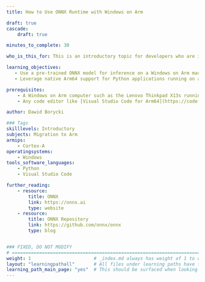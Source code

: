 ```yaml
---
title: How to Use ONNX Runtime with Windows on Arm 

draft: true
cascade:
    draft: true

minutes_to_complete: 30

who_is_this_for: This is an introductory topic for developers who are interested in running ONNX models on Windows on Arm devices.

learning_objectives:
   - Use a pre-trained ONNX model for inference on a Windows on Arm machine.
   - Leverage native Arm64 support for Python applications running on a Windows on Arm device.

prerequisites:
    - A Windows on Arm computer such as the Lenovo Thinkpad X13s running Windows 11 or a Windows on Arm [virtual machine](/learning-paths/cross-platform/woa_azure/). 
    - Any code editor like [Visual Studio Code for Arm64](https://code.visualstudio.com/docs/?dv=win32arm64user).    

author: Dawid Borycki

### Tags
skilllevels: Introductory
subjects: Migration to Arm
armips:
    - Cortex-A
operatingsystems:
    - Windows
tools_software_languages:
    - Python
    - Visual Studio Code

further_reading:
    - resource:
        title: ONNX
        link: https://onnx.ai
        type: website
    - resource:
        title: ONNX Repository
        link: https://github.com/onnx/onnx
        type: blog    


### FIXED, DO NOT MODIFY
# ================================================================================
weight: 1                       # _index.md always has weight of 1 to order correctly
layout: "learningpathall"       # All files under learning paths have this same wrapper
learning_path_main_page: "yes"  # This should be surfaced when looking for related content. Only set for _index.md of learning path content.
---
```

